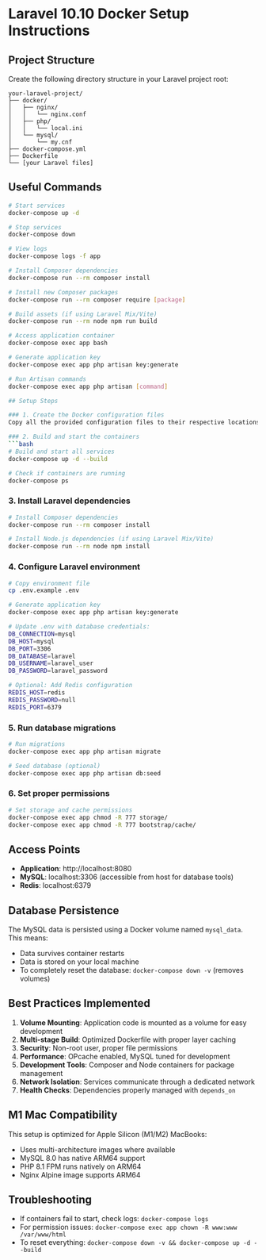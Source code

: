 # Laravel 10.10 Docker Setup Instructions

## Project Structure
Create the following directory structure in your Laravel project root:

```
your-laravel-project/
├── docker/
│   ├── nginx/
│   │   └── nginx.conf
│   ├── php/
│   │   └── local.ini
│   └── mysql/
│       └── my.cnf
├── docker-compose.yml
├── Dockerfile
└── [your Laravel files]
```

## Useful Commands

```bash
# Start services
docker-compose up -d

# Stop services
docker-compose down

# View logs
docker-compose logs -f app

# Install Composer dependencies
docker-compose run --rm composer install

# Install new Composer packages
docker-compose run --rm composer require [package]

# Build assets (if using Laravel Mix/Vite)
docker-compose run --rm node npm run build

# Access application container
docker-compose exec app bash

# Generate application key
docker-compose exec app php artisan key:generate

# Run Artisan commands
docker-compose exec app php artisan [command]

## Setup Steps

### 1. Create the Docker configuration files
Copy all the provided configuration files to their respective locations as shown in the project structure above.

### 2. Build and start the containers
```bash
# Build and start all services
docker-compose up -d --build

# Check if containers are running
docker-compose ps
```

### 3. Install Laravel dependencies
```bash
# Install Composer dependencies
docker-compose run --rm composer install

# Install Node.js dependencies (if using Laravel Mix/Vite)
docker-compose run --rm node npm install
```

### 4. Configure Laravel environment
```bash
# Copy environment file
cp .env.example .env

# Generate application key
docker-compose exec app php artisan key:generate

# Update .env with database credentials:
DB_CONNECTION=mysql
DB_HOST=mysql
DB_PORT=3306
DB_DATABASE=laravel
DB_USERNAME=laravel_user
DB_PASSWORD=laravel_password

# Optional: Add Redis configuration
REDIS_HOST=redis
REDIS_PASSWORD=null
REDIS_PORT=6379
```

### 5. Run database migrations
```bash
# Run migrations
docker-compose exec app php artisan migrate

# Seed database (optional)
docker-compose exec app php artisan db:seed
```

### 6. Set proper permissions
```bash
# Set storage and cache permissions
docker-compose exec app chmod -R 777 storage/
docker-compose exec app chmod -R 777 bootstrap/cache/
```

## Access Points

- **Application**: http://localhost:8080
- **MySQL**: localhost:3306 (accessible from host for database tools)
- **Redis**: localhost:6379

## Database Persistence

The MySQL data is persisted using a Docker volume named `mysql_data`. This means:
- Data survives container restarts
- Data is stored on your local machine
- To completely reset the database: `docker-compose down -v` (removes volumes)

## Best Practices Implemented

1. **Volume Mounting**: Application code is mounted as a volume for easy development
2. **Multi-stage Build**: Optimized Dockerfile with proper layer caching
3. **Security**: Non-root user, proper file permissions
4. **Performance**: OPcache enabled, MySQL tuned for development
5. **Development Tools**: Composer and Node containers for package management
6. **Network Isolation**: Services communicate through a dedicated network
7. **Health Checks**: Dependencies properly managed with `depends_on`

## M1 Mac Compatibility

This setup is optimized for Apple Silicon (M1/M2) MacBooks:
- Uses multi-architecture images where available
- MySQL 8.0 has native ARM64 support
- PHP 8.1 FPM runs natively on ARM64
- Nginx Alpine image supports ARM64

## Troubleshooting

- If containers fail to start, check logs: `docker-compose logs`
- For permission issues: `docker-compose exec app chown -R www:www /var/www/html`
- To reset everything: `docker-compose down -v && docker-compose up -d --build`
